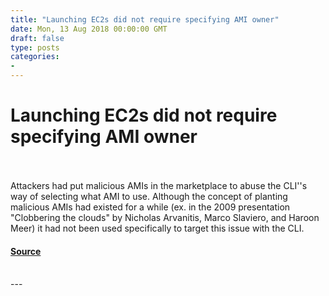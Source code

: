 ```yaml
---
title: "Launching EC2s did not require specifying AMI owner"
date: Mon, 13 Aug 2018 00:00:00 GMT
draft: false
type: posts
categories: 
- 
---
```

# Launching EC2s did not require specifying AMI owner

<br/>

<br/>
Attackers had put malicious AMIs in the marketplace to abuse the CLI''s way of selecting what AMI to use. Although the concept of planting malicious AMIs had existed for a while (ex. in the 2009 presentation "Clobbering the clouds" by Nicholas Arvanitis, Marco Slaviero, and Haroon Meer) it had not been used specifically to target this issue with the CLI.

#### [Source](https://www.cloudvulndb.org/cve-2018-15869)

<br/>
---
